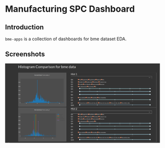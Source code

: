 # Manufacturing SPC Dashboard

## Introduction
`bme-apps` is a collection of dashboards for bme dataset EDA.

## Screenshots
![initial](img/Screenshot_Dash.png)